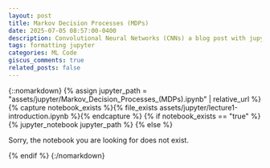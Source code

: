 ```yaml
---
layout: post
title: Markov Decision Processes (MDPs)
date: 2025-07-05 08:57:00-0400
description: Convolutional Neural Networks (CNNs) a blog post with jupyter notebook
tags: formatting jupyter
categories: ML Code
giscus_comments: true
related_posts: false
---
```


{::nomarkdown}
{% assign jupyter_path = "assets/jupyter/Markov_Decision_Processes_(MDPs).ipynb" | relative_url %}
{% capture notebook_exists %}{% file_exists assets/jupyter/lecture1-introduction.ipynb %}{% endcapture %}
{% if notebook_exists == "true" %}
{% jupyter_notebook jupyter_path %}
{% else %}

<p>Sorry, the notebook you are looking for does not exist.</p>
{% endif %}
{:/nomarkdown}
